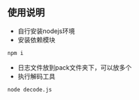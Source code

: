## 使用说明
- 自行安装nodejs环境
- 安装依赖模块
```BASH
npm i
```
- 日志文件放到pack文件夹下，可以放多个
- 执行解码工具
```BASH
node decode.js
```